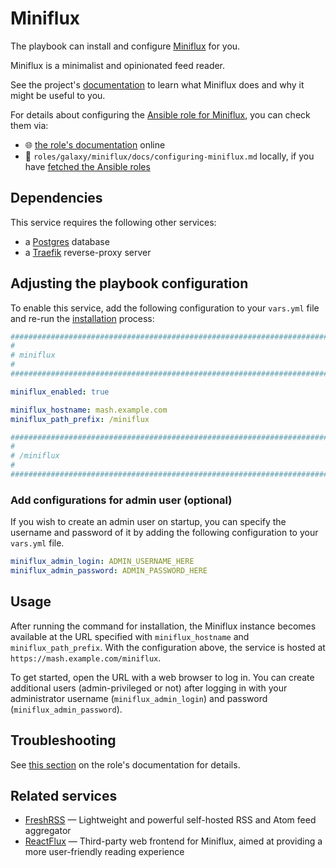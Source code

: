 <!--
SPDX-FileCopyrightText: 2020 - 2024 MDAD project contributors
SPDX-FileCopyrightText: 2020 - 2024 Slavi Pantaleev
SPDX-FileCopyrightText: 2020 Aaron Raimist
SPDX-FileCopyrightText: 2020 Chris van Dijk
SPDX-FileCopyrightText: 2020 Dominik Zajac
SPDX-FileCopyrightText: 2020 Mickaël Cornière
SPDX-FileCopyrightText: 2022 François Darveau
SPDX-FileCopyrightText: 2022 Julian Foad
SPDX-FileCopyrightText: 2022 Warren Bailey
SPDX-FileCopyrightText: 2023 Alejandro AR
SPDX-FileCopyrightText: 2023 Antonis Christofides
SPDX-FileCopyrightText: 2023 Felix Stupp
SPDX-FileCopyrightText: 2023 Julian-Samuel Gebühr
SPDX-FileCopyrightText: 2023 Pierre 'McFly' Marty
SPDX-FileCopyrightText: 2024 - 2025 Suguru Hirahara

SPDX-License-Identifier: AGPL-3.0-or-later
-->

# Miniflux

The playbook can install and configure [Miniflux](https://miniflux.app/) for you.

Miniflux is a minimalist and opinionated feed reader.

See the project's [documentation](https://github.com/httpjamesm/Miniflux/blob/main/README.md) to learn what Miniflux does and why it might be useful to you.

For details about configuring the [Ansible role for Miniflux](https://github.com/mother-of-all-self-hosting/ansible-role-miniflux), you can check them via:
- 🌐 [the role's documentation](https://github.com/mother-of-all-self-hosting/ansible-role-miniflux/blob/main/docs/configuring-miniflux.md) online
- 📁 `roles/galaxy/miniflux/docs/configuring-miniflux.md` locally, if you have [fetched the Ansible roles](../installing.md)

## Dependencies

This service requires the following other services:

- a [Postgres](postgres.md) database
- a [Traefik](traefik.md) reverse-proxy server

## Adjusting the playbook configuration

To enable this service, add the following configuration to your `vars.yml` file and re-run the [installation](../installing.md) process:

```yaml
########################################################################
#                                                                      #
# miniflux                                                             #
#                                                                      #
########################################################################

miniflux_enabled: true

miniflux_hostname: mash.example.com
miniflux_path_prefix: /miniflux

########################################################################
#                                                                      #
# /miniflux                                                            #
#                                                                      #
########################################################################
```

### Add configurations for admin user (optional)

If you wish to create an admin user on startup, you can specify the username and password of it by adding the following configuration to your `vars.yml` file.

```yaml
miniflux_admin_login: ADMIN_USERNAME_HERE
miniflux_admin_password: ADMIN_PASSWORD_HERE
```

## Usage

After running the command for installation, the Miniflux instance becomes available at the URL specified with `miniflux_hostname` and `miniflux_path_prefix`. With the configuration above, the service is hosted at `https://mash.example.com/miniflux`.

To get started, open the URL with a web browser to log in. You can create additional users (admin-privileged or not) after logging in with your administrator username (`miniflux_admin_login`) and password (`miniflux_admin_password`).

## Troubleshooting

See [this section](https://github.com/mother-of-all-self-hosting/ansible-role-miniflux/blob/main/docs/configuring-miniflux.md#troubleshooting) on the role's documentation for details.

## Related services

- [FreshRSS](freshrss.md) — Lightweight and powerful self-hosted RSS and Atom feed aggregator
- [ReactFlux](reactflux.md) — Third-party web frontend for Miniflux, aimed at providing a more user-friendly reading experience
